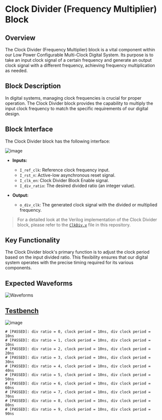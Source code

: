 # Clock Divider (Frequency Multiplier) Block

## Overview
The Clock Divider (Frequency Multiplier) block is a vital component within our Low Power Configurable Multi-Clock Digital System. Its purpose is to take an input clock signal of a certain frequency and generate an output clock signal with a different frequency, achieving frequency multiplication as needed.

## Block Description
In digital systems, managing clock frequencies is crucial for proper operation. The Clock Divider block provides the capability to multiply the input clock frequency to match the specific requirements of our digital design.

## Block Interface
The Clock Divider block has the following interface:

![image](https://github.com/AhmedAmrAbdellatif1/Multi-Clock-Domain-System/assets/140100601/0da54eaa-ea99-4f3d-a77f-7d635b0c1992)

- **Inputs:**
  - `I_ref_clk`: Reference clock frequency input.
  - `I_rst_n`: Active-low asynchronous reset signal.
  - `I_clk_en`: Clock Divider Block Enable signal.
  - `I_div_ratio`: The desired divided ratio (an integer value).

- **Output:**
  - `o_div_clk`: The generated clock signal with the divided or multiplied frequency.

> For a detailed look at the Verilog implementation of the Clock Divider block, please refer to the [`ClkDiv.v`](./ClkDiv.v) file in this repository.

## Key Functionality
The Clock Divider block's primary function is to adjust the clock period based on the input divided ratio. This flexibility ensures that our digital system operates with the precise timing required for its various components.

## Expected Waveforms
![Waveforms](https://github.com/AhmedAmrAbdellatif1/Multi-Clock-Domain-System/assets/140100601/16d2686d-df43-4ba0-9f3b-becd304436ad)

## [Testbench](./ClkDiv_tb.v)
![image](https://github.com/AhmedAmrAbdellatif1/Multi-Clock-Domain-System/assets/140100601/ddf7df87-f36a-45f0-a0e7-d21a36a19b91)

```
# [PASSED]: div ratio = 0, clock period = 10ns, div clock period = 10ns
# [PASSED]: div ratio = 1, clock period = 10ns, div clock period = 10ns
# [PASSED]: div ratio = 2, clock period = 10ns, div clock period = 20ns
# [PASSED]: div ratio = 3, clock period = 10ns, div clock period = 30ns
# [PASSED]: div ratio = 4, clock period = 10ns, div clock period = 40ns
# [PASSED]: div ratio = 5, clock period = 10ns, div clock period = 50ns
# [PASSED]: div ratio = 6, clock period = 10ns, div clock period = 60ns
# [PASSED]: div ratio = 7, clock period = 10ns, div clock period = 70ns
# [PASSED]: div ratio = 8, clock period = 10ns, div clock period = 80ns
# [PASSED]: div ratio = 9, clock period = 10ns, div clock period = 90ns
```

